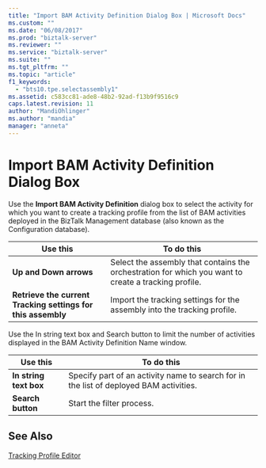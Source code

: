 ```yaml
---
title: "Import BAM Activity Definition Dialog Box | Microsoft Docs"
ms.custom: ""
ms.date: "06/08/2017"
ms.prod: "biztalk-server"
ms.reviewer: ""
ms.service: "biztalk-server"
ms.suite: ""
ms.tgt_pltfrm: ""
ms.topic: "article"
f1_keywords: 
  - "bts10.tpe.selectassembly1"
ms.assetid: c583cc81-ade8-48b2-92ad-f13b9f9516c9
caps.latest.revision: 11
author: "MandiOhlinger"
ms.author: "mandia"
manager: "anneta"
---
```

# Import BAM Activity Definition Dialog Box
Use the **Import BAM Activity Definition** dialog box to select the activity for which you want to create a tracking profile from the list of BAM activities deployed in the BizTalk Management database (also known as the Configuration database).  
  
|Use this|To do this|  
|--------------|----------------|  
|**Up and Down arrows**|Select the assembly that contains the orchestration for which you want to create a tracking profile.|  
|**Retrieve the current Tracking settings for this assembly**|Import the tracking settings for the assembly into the tracking profile.|  
  
 Use the In string text box and Search button to limit the number of activities displayed in the BAM Activity Definition Name window.  
  
|Use this|To do this|  
|--------------|----------------|  
|**In string text box**|Specify part of an activity name to search for in the list of deployed BAM activities.|  
|**Search button**|Start the filter process.|  
  
## See Also  
 [Tracking Profile Editor](../core/tracking-profile-editor.md)